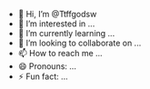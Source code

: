 - 👋 Hi, I’m @Ttffgodsw
- 👀 I’m interested in ...
- 🌱 I’m currently learning ...
- 💞️ I’m looking to collaborate on ...
- 📫 How to reach me ...
- 😄 Pronouns: ...
- ⚡ Fun fact: ...

<!---
Ttffgodsw/Ttffgodsw is a ✨ special ✨ repository because its `README.md` (this file) appears on your GitHub profile.
You can click the Preview link to take a look at your changes.
--->
